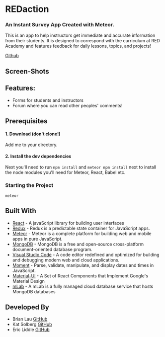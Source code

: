 # REDaction
### An Instant Survey App Created with Meteor.

This is an app to help instructors get immediate and accurate information from their students. It is designed to correspond with the curriculum at RED Academy and features feedback for daily lessons, topics, and projects!

[Github](https://github.com/kmsolberg/pure-duck)

## Screen-Shots

## Features:
- Forms for students and instructors
- Forum where you can read other peoples' comments!


## Prerequisites

#### 1. Download (don't clone!)

Add me to your directory.

#### 2. Install the dev dependencies

Next you'll need to run `npm install` and `meteor npm install` next to install the node modules you'll need for Meteor, React, Babel etc.

### Starting the Project

```meteor```

## Built With

- [React](https://facebook.github.io/react/) - A javaScript library for building user interfaces
- [Redux](http://redux.js.org/) - Redux is a predictable state container for JavaScript apps.
- [Meteor](https://www.meteor.com/) - Meteor is a complete platform for building web and mobile apps in pure JavaScript.
- [MongoDB](https://www.mongodb.com/) - MongoDB is a free and open-source cross-platform document-oriented database program.
- [Visual Studio Code](https://code.visualstudio.com/) - A code editor redefined and optimized for building and debugging modern web and cloud applications.
- [Moment](https://momentjs.com/) - Parse, validate, manipulate, and display dates and times in JavaScript.
- [Material-UI](http://www.material-ui.com/#/) - A Set of React Components that Implement Google's Material Design
- [mLab](https://mlab.com/) - A mLab is a fully managed cloud database service that hosts MongoDB databases


## Developed By

- Brian Lau [GitHub](https://github.com/wtLau)
- Kat Solberg [GitHub](https://github.com/kmsolberg)
- Eric Liddle [GitHub](https://github.com/ericliddle)